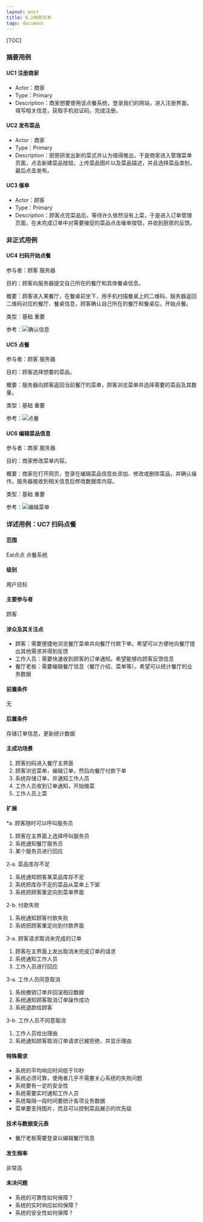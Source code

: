 ```yaml
---
layout: post
title: 6.2用例文本
tags: document
---
```


[TOC]

### 摘要用例

#### UC1 注册商家

- Actor：商家
- Type：Primary
- Description：商家想要使用该点餐系统，登录我们的网站，进入注册界面，填写相关信息，获取手机验证码，完成注册。

#### UC2 发布菜品

- Actor：商家
- Type：Primary
- Description：厨房研发出新的菜式并认为值得推出，于是商家进入管理菜单页面，点击新建菜品按钮，上传菜品图片以及菜品描述，并且选择菜品类别，最后点击发布。

#### UC3 催单

- Actor：顾客
- Type：Primary
- Description：顾客点完菜品后，等待许久依然没有上菜，于是进入订单管理页面，在未完成订单中对需要催促的菜品点击催单按钮，并收到厨房的反馈。

### 非正式用例

#### UC4 扫码开始点餐

参与者：顾客 服务器

目的：顾客向服务器提交自己所在的餐厅和具体餐桌信息。

概要：顾客进入某餐厅，在餐桌前坐下，用手机扫描餐桌上的二维码，服务器返回二维码对应的餐厅、餐桌信息，顾客确认自己所在的餐厅和餐桌后，开始点餐。

类型：基础 重要

参考：![确认信息][3]

#### UC5 点餐

参与者：顾客 服务器

目的：顾客选择想要的菜品。

概要：服务器向顾客返回当前餐厅的菜单，顾客浏览菜单并选择需要的菜品及其数量。

类型：基础 重要

参考：![点餐][4]

#### UC6 编辑菜品信息

参与者：商家 服务器

目的：商家修改菜单内容。

概要：商家在打开网页，登录在编辑菜品信息处添加、修改或删除菜品，并确认操作。服务器接收到相关信息后修改数据库内容。

类型：基础 重要

参考：![编辑菜单][5]

[3]: https://raw.githubusercontent.com/ChickenDinner8/ChickenDinner8.github.io/master/public/img/lun/%E5%AE%A2%E6%88%B7%E7%AB%AFUI1.png
[4]: https://raw.githubusercontent.com/ChickenDinner8/ChickenDinner8.github.io/master/public/img/lun/%E5%AE%A2%E6%88%B7%E7%AB%AFUI3.png
[5]: https://raw.githubusercontent.com/ChickenDinner8/ChickenDinner8.github.io/master/public/img/lun/%E5%95%86%E6%88%B7%E7%AB%AFUI2.png

### 详述用例：UC7 扫码点餐

#### 范围

Eat点点 点餐系统

#### 级别

用户目标

#### 主要参与者

顾客

#### 涉众及其关注点

- 顾客：需要便捷地浏览餐厅菜单并向餐厅付款下单。希望可以方便地向餐厅提出其他需求并得到反馈
- 工作人员：需要快速收到顾客的订单通知。希望能够向顾客反馈信息
- 餐厅老板：需要编辑餐厅信息（餐厅介绍、菜单等）。希望可以统计餐厅的业务数据

#### 前置条件

无

#### 后置条件

存储订单信息，更新统计数据

#### 主成功场景

1. 顾客扫码进入餐厅主界面
2. 顾客浏览菜单，编辑订单，然后向餐厅付款下单
3. 系统存储订单，并通知工作人员
4. 工作人员收到订单通知，开始做菜
5. 工作人员上菜

#### 扩展

*a. 顾客随时可以呼叫服务员

1. 顾客在主界面上选择呼叫服务员
2. 系统通知餐厅服务员
3. 某个服务员进行回应

2-a. 菜品库存不足

1. 系统通知顾客某菜品库存不足
2. 系统把库存不足的菜品从菜单上下架
3. 系统把顾客重定向到菜单界面

2-b. 付款失败

1. 系统通知顾客付款失败
2. 系统把顾客重定向到付款界面

3-a. 顾客请求取消未完成的订单

1. 顾客在主界面上发出取消未完成订单的请求
2. 系统通知工作人员
3. 工作人员进行回应

3-a. 工作人员同意取消

1. 系统撤销订单并回滚相应数据
2. 系统通知顾客取消订单操作成功
3. 系统退款给顾客

3-b. 工作人员不同意取消

1. 工作人员给出理由
2. 系统通知顾客取消订单请求已被拒绝，并显示理由

#### 特殊需求

- 系统的平均响应时间低于10秒
- 系统必须可靠，使用者几乎不需要关心系统的失败问题
- 系统要有一定的安全性
- 系统需要实时通知工作人员
- 系统每隔一段时间要统计各项业务数据
- 菜单要支持图片，而且可以控制菜品展示的优先级

#### 技术与数据变元表

- 餐厅老板需要登录以编辑餐厅信息

#### 发生频率

非常高

#### 未决问题

- 系统的可靠性如何保障？
- 系统的实时响应如何保障？
- 系统的安全性如何保障？